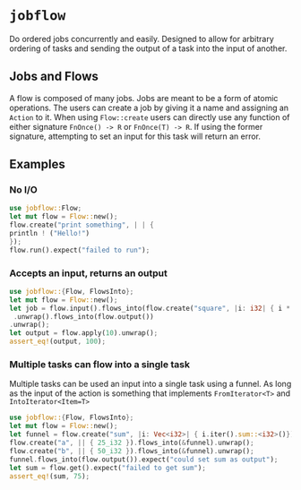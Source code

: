 # `jobflow`
Do ordered jobs concurrently and easily. Designed to allow for arbitrary ordering of tasks
and sending the output of a task into the input of another.

## Jobs and Flows
A flow is composed of many jobs. Jobs are meant to be a form of atomic operations. The users
can create a job by giving it a name and assigning an `Action` to it. When using
`Flow::create` users can directly use any function of either signature `FnOnce() -> R` or `FnOnce(T) -> R`.
If using the former signature, attempting to set an input for this task will return an error.

## Examples
### No I/O

```rust
use jobflow::Flow;
let mut flow = Flow::new();
flow.create("print something", | | {
println ! ("Hello!")
});
flow.run().expect("failed to run");
```
### Accepts an input, returns an output
```rust
use jobflow::{Flow, FlowsInto};
let mut flow = Flow::new();
let job = flow.input().flows_into(flow.create("square", |i: i32| { i * i }))
 .unwrap().flows_into(flow.output())
.unwrap();
let output = flow.apply(10).unwrap();
assert_eq!(output, 100);
```
### Multiple tasks can flow into a single task
Multiple tasks can be used an input into a single task using a funnel. As long as the input
of the action is something that implements `FromIterator<T>` and `IntoIterator<Item=T>`
```rust
use jobflow::{Flow, FlowsInto};
let mut flow = Flow::new();
let funnel = flow.create("sum", |i: Vec<i32>| { i.iter().sum::<i32>()}).funnelled().unwrap();
flow.create("a", || { 25_i32 }).flows_into(&funnel).unwrap();
flow.create("b", || { 50_i32 }).flows_into(&funnel).unwrap();
funnel.flows_into(flow.output()).expect("could set sum as output");
let sum = flow.get().expect("failed to get sum");
assert_eq!(sum, 75);
```